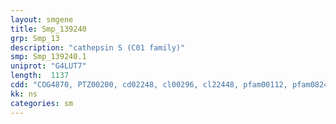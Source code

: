 ```yaml
---
layout: smgene
title: Smp_139240
grp: Smp_13
description: "cathepsin S (C01 family)"
smp: Smp_139240.1
uniprot: "G4LUT7"
length:  1137
cdd: "COG4870, PTZ00200, cd02248, cl00296, cl22448, pfam00112, pfam08246, smart00645"
kk: ns
categories: sm
---
```

